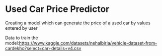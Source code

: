 # Used Car Price Predictor
Creating a model which can generate the price of a used car by values entered by user

Data to train the model:https://www.kaggle.com/datasets/nehalbirla/vehicle-dataset-from-cardekho?select=car+details+v4.csv

